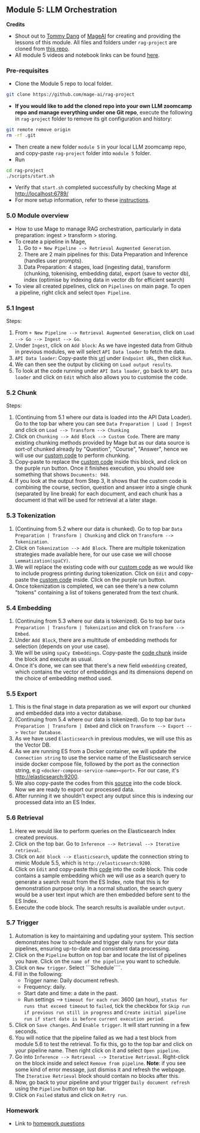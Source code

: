 ## Module 5: LLM Orchestration
**Credits**
- Shout out to [Tommy Dang](https://github.com/tommydangerous) of [MageAI](https://github.com/mage-ai) for creating and providing the lessons of this module. All files and folders under ```rag-project``` are cloned from [this repo](https://github.com/mage-ai/rag-project).
- All module 5 videos and notebook links can be found [here](https://github.com/DataTalksClub/llm-zoomcamp/blob/main/05-orchestration/README.md).

### Pre-requisites
- Clone the Module 5 repo to local folder.
```bash
git clone https://github.com/mage-ai/rag-project
```
- **If you would like to add the cloned repo into your own LLM zoomcamp repo and manage everything under one Git repo**, execute the following in ```rag-project``` folder to remove its git configuration and history:
```bash
git remote remove origin
rm -rf .git
```
- Then create a new folder ```module 5``` in your local LLM zoomcamp repo, and copy-paste ```rag-project``` folder into ```module 5``` folder.   
- Run 
```bash
cd rag-project
./scripts/start.sh
```
- Verify that ```start.sh``` completed successfully by checking Mage at [http://localhost:6789/](http://localhost:6789/)
- For more setup information, refer to these [instructions](https://docs.mage.ai/getting-started/setup#docker-compose-template).

### 5.0 Module overview
- How to use Mage to manage RAG orchestration, particularly in data preparation: ingest > transform > storing.
- To create a pipeline in Mage, 
    1. Go to ```+ New Pipeline --> Retrieval Augmented Generation```.
    2. There are 2 main pipelines for this: Data Preparation and Inference (handles user prompts).
    3. Data Preparation: 4 stages, load (ingesting data), transform (chunking, tokenising, embedding data), export (save to vector db), index (optimise by indexing data in vector db for efficient search)
- To view all created pipelines, click on ```Pipelines``` on main page. To open a pipeline, right click and select ```Open Pipeline```.

### 5.1 Ingest
Steps:
1. From ```+ New Pipeline --> Retrieval Augmented Generation```, click on ```Load --> Go --> Ingest --> Go```.
2. Under ```Ingest```, click on ```Add block```: As we have ingested data from Github in previous modules, we will select ```API Data loader``` to fetch the data. 
3. ```API Data loader```: Copy-paste this [url](https://raw.githubusercontent.com/DataTalksClub/llm-zoomcamp/main/01-intro/documents.json) under ```Endpoint URL```, then click ```Run```.
4. We can then see the output by clicking on ```Load output results```.
5. To look at the code running under ```API Data loader```, go back to ```API Data loader``` and click on ```Edit``` which also allows you to customise the code.

### 5.2 Chunk
Steps:
1. (Continuing from 5.1 where our data is loaded into the API Data Loader). Go to the top bar where you can see ```Data Preparation | Load | Ingest``` and click on ```Load --> Transform --> Chunking```
2. Click on ```Chunking --> Add Block --> Custom Code```. There are many existing chunking methods provided by Mage but as our data source is sort-of chunked already by "Question", "Course", "Answer", hence we will use our [custom code](https://github.com/mage-ai/rag-project/blob/master/llm/rager/transformers/radiant_photon.py) to perform chunking.
3. Copy-paste to replace the [custom code](https://github.com/mage-ai/rag-project/blob/master/llm/rager/transformers/radiant_photon.py) inside this block, and click on the purple run button. Once it finishes execution, you should see something that shows ```Documents: 948```.
4. If you look at the output from Step 3, It shows that the custom code is combining the course, section, question and answer into a single chunk (separated by line break) for each document, and each chunk has a document id that will be used for retrieval at a later stage.

### 5.3 Tokenization
1. (Continuing from 5.2 where our data is chunked). Go to top bar ```Data Preparation | Transform | Chunking``` and click on ```Transform --> Tokenization```.
2. Click on ```Tokenization --> Add Block```. There are multiple tokenization strategies made available here, for our use case we will choose ```Lemmatization(spaCY)```.
3. We will replace the existing code with our [custom code](https://github.com/mage-ai/rag-project/blob/master/llm/rager/transformers/vivid_nexus.py) as we would like to include progress printing during tokenization. Click on ```Edit``` and copy-paste the [custom code](https://github.com/mage-ai/rag-project/blob/master/llm/rager/transformers/vivid_nexus.py) inside. Click on the purple run button.
4. Once tokenization is completed, we can see there's a new column "tokens" containing a list of tokens generated from the text chunk.

### 5.4 Embedding
1. (Continuing from 5.3 where our data is tokenized). Go to top bar ```Data Preparation | Transform | Tokenization``` and click on ```Transform --> Embed```.
2. Under ```Add Block```, there are a multitude of embedding methods for selection (depends on your use case).
3. We will be using ```spaCy Embeddings```. Copy-paste the [code chunk](https://github.com/mage-ai/rag-project/blob/master/llm/rager/transformers/prismatic_axiom.py) inside the block and execute as usual.
4. Once it's done, we can see that there's a new field ```embedding``` created, which contains the vector of embeddings and its dimensions depend on the choice of embedding method used.

### 5.5 Export
1. This is the final stage in data preparation as we will export our chunked and embedded data into a vector database.
2. (Continuing from 5.4 where our data is tokenized). Go to top bar ```Data Preparation | Transform | Embed``` and click on ```Transform --> Export --> Vector Database```.
3. As we have used ```Elasticsearch``` in previous modules, we will use this as the Vector DB.
4. As we are running ES from a Docker container, we will update the ```Connection string``` to use the service name of the Elasticsearch service inside docker compose file, followed by the port as the connection string, e.g ```<docker-compose-service-name><port>```. For our case, it's [http://elasticsearch:9200](http://elasticsearch:9200).
5. We also copy-paste the codes from this [source](https://github.com/mage-ai/rag-project/blob/master/llm/rager/data_exporters/numinous_fission.py) into the code block. Now we are ready to export our processed data.
6. After running it we shouldn't expect any output since this is indexing our processed data into an ES Index.

### 5.6 Retrieval
1. Here we would like to perform queries on the Elasticsearch Index created previous.
2. Click on the top bar. Go to ```Inference --> Retrieval --> Iterative retrieval```.
3. Click on ```Add block --> Elasticsearch```, update the connection string to mimic Module 5.5, which is ```http://elasticsearch:9200```.
4. Click on ```Edit``` and copy-paste this [code](https://github.com/DataTalksClub/llm-zoomcamp/blob/main/05-orchestration/code/06_retrieval.py) into the code block. This code contains a sample embedding which we will use as a search query to generate a search result from the ES Index, note that this is for demonstration purpose only. In a normal situation, the search query would be a user text input which are then embedded before sent to the ES Index.
5. Execute the code block. The search results is available under ```output```.

### 5.7 Trigger
1. Automation is key to maintaining and updating your system. This section demonstrates how to schedule and trigger daily runs for your data pipelines, ensuring up-to-date and consistent data processing.
2. Click on the ```Pipeline``` button on top bar and locate the list of pipelines you have. Click on the ```name of the pipeline``` you want to schedule.
3. Click on ```New trigger```. Select ```Schedule````.
4. Fill in the following:
    * Trigger name: Daily document refresh.
    * Frequency: daily.
    * Start date and time: a date in the past.
    * Run settings --> ```timeout for each run```: 3600 (an hour), ```status for runs that exceed timeout``` to ```failed```, tick the checkbox for ```Skip run if previous run still in progress``` and ```Create initial pipeline run if start date is before current execution period```.
5. Click on ```Save changes```. And ```Enable trigger```. It will start running in a few seconds.
6. You will notice that the pipeline failed as we had a test block from module 5.6 to test the retrieval. To fix this, go to the top bar and click on your pipeline name. Then right click on it and select ```Open pipeline```.
7. Go into ```Inference --> Retrieval --> Iterative Retrieval```. Right-click on the block inside and select ```Remove from pipeline```. **Note**: if you see some kind of error message, just dismiss it and refresh the webpage. The ```Iterative Retrieval``` block should contain no blocks after this.
8. Now, go back to your pipeline and your trigger ```Daily document refresh``` using the ```Pipeline``` button on top bar.
9. Click on ```Failed``` status and click on ```Retry run```.

### Homework
- Link to [homework questions](https://github.com/DataTalksClub/llm-zoomcamp/blob/main/cohorts/2024/05-orchestration/homework.md)